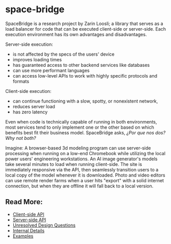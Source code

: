 # space-bridge

SpaceBridge is a research project by Zarin Loosli; a library that serves as a load balancer for code that can be executed client-side or server-side. Each execution environment has its own advantages and disadvantages.

Server-side execution:
 * is not affected by the specs of the users' device
 * improves loading times
 * has guaranteed access to other backend services like databases
 * can use more performant languages
 * can access low-level APIs to work with highly specific protocols and formats

Client-side execution:
 * can continue functioning with a slow, spotty, or nonexistent network,
 * reduces server load
 * has zero latency

Even when code is technically capable of running in both environments, most services tend to only implement one or the other based on which benefits best fit their business model. SpaceBridge asks, _¿Por que nos dos? Why not both?_

Imagine:
A browser-based 3d modeling program can use server-side processing when running on a low-end Chromebook while utilizing the local power users' engineering workstations.
An AI image generator's models take several minutes to load when running client-side. The site is immediately responsive via the API, then seamlessly transition users to a local copy of the model whenever it is downloaded.
Photo and video editors can use remote render farms when a user hits "export" with a solid internet connection, but when they are offline it will fall back to a local version.

## Read More:
* [Client-side API](./docs/client-signature.md)
* [Server-side API](./docs/server-signature.md)
* [Unresolved Design Questions](./docs/open-questions.md)
* [Internal Details](./docs/internals.md)
* [Examples](./docs/examples)